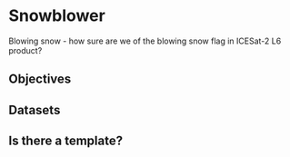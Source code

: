 # Snowblower
Blowing snow - how sure are we of the blowing snow flag in ICESat-2 L6 product?

## Objectives

## Datasets

## Is there a template? 
